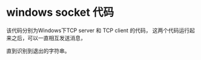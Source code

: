 # windows socket 代码

该代码分别为Windows下TCP server 和 TCP client 的代码，
这两个代码运行起来之后，可以一直相互发送消息，

直到识别到退出的字符串。
